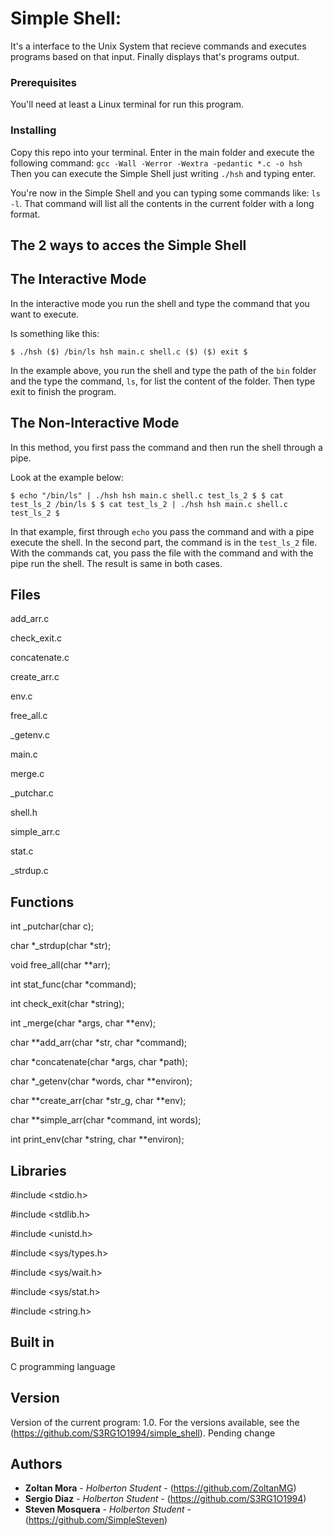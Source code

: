 # Simple Shell:

It's a interface to the Unix System that recieve commands and executes programs based on that input. Finally displays that's programs output.

### Prerequisites

You'll need at least a Linux terminal for run this program.

### Installing

Copy this repo into your terminal. Enter in the main folder and execute the following command: `gcc -Wall -Werror -Wextra -pedantic *.c -o hsh`
Then you can execute the Simple Shell just writing `./hsh` and typing enter.

You're now in the Simple Shell and you can typing some commands like: `ls -l`. That command will list all the contents in the current folder with
a long format.

## The 2 ways to acces the Simple Shell

## The Interactive Mode

In the interactive mode you run the shell and type the command that you want to execute.

Is something like this:

`$ ./hsh
($) /bin/ls
hsh main.c shell.c
($)
($) exit
$`

In the example above, you run the shell and type the path of the `bin` folder and the type the command, `ls`, for list the content of the folder.
Then type exit to finish the program.

## The Non-Interactive Mode

In this method, you first pass the command and then run the shell through a pipe.

Look at the example below:

`$ echo "/bin/ls" | ./hsh
hsh main.c shell.c test_ls_2
$
$ cat test_ls_2
/bin/ls
$
$ cat test_ls_2 | ./hsh
hsh main.c shell.c test_ls_2
$`

In that example, first through `echo` you pass the command and with a pipe execute the shell. In the second part,
the command is in the `test_ls_2` file. With the commands cat, you pass the file with the command and with the pipe run
the shell. The result is same in both cases.

## Files

add_arr.c

check_exit.c

concatenate.c

create_arr.c

env.c

free_all.c

_getenv.c

main.c

merge.c

_putchar.c

shell.h

simple_arr.c

stat.c

_strdup.c

## Functions

int _putchar(char c);

char *_strdup(char *str);

void free_all(char **arr);

int stat_func(char *command);

int check_exit(char *string);

int _merge(char *args, char **env);

char **add_arr(char *str, char *command);

char *concatenate(char *args, char *path);

char *_getenv(char *words, char **environ);

char **create_arr(char *str_g, char **env);

char **simple_arr(char *command, int words);

int print_env(char *string, char **environ);

## Libraries

#include <stdio.h>

#include <stdlib.h>

#include <unistd.h>

#include <sys/types.h>

#include <sys/wait.h>

#include <sys/stat.h>

#include <string.h>

## Built in

C programming language

## Version

Version of the current program: 1.0. For the versions available, see the (https://github.com/S3RG1O1994/simple_shell). Pending change

## Authors

* **Zoltan Mora**   -   *Holberton Student* - (https://github.com/ZoltanMG)
* **Sergio Diaz**   -   *Holberton Student* - (https://github.com/S3RG1O1994)
* **Steven Mosquera** - *Holberton Student* - (https://github.com/SimpleSteven)
